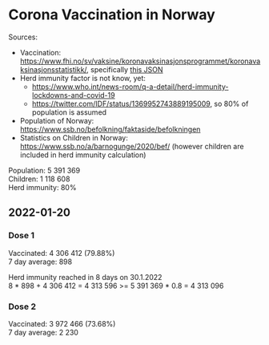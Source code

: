 # Corona Vaccination in Norway

Sources:

- Vaccination: <https://www.fhi.no/sv/vaksine/koronavaksinasjonsprogrammet/koronavaksinasjonsstatistikk/>, specifically [this JSON](https://www.fhi.no/api/chartdata/api/99119)
- Herd immunity factor is not know, yet:
  - <https://www.who.int/news-room/q-a-detail/herd-immunity-lockdowns-and-covid-19>
  - <https://twitter.com/IDF/status/1369952743889195009>, so 80% of population is assumed
- Population of Norway: <https://www.ssb.no/befolkning/faktaside/befolkningen>
- Statistics on Children in Norway: https://www.ssb.no/a/barnogunge/2020/bef/ (however children are included in herd immunity calculation)

Population: 5 391 369  
Children: 1 118 608  
Herd immunity: 80%  

## 2022-01-20

### Dose 1

Vaccinated: 4 306 412 (79.88%)  
7 day average: 898

Herd immunity reached in 8 days on 30.1.2022  
8 * 898 + 4 306 412 = 4 313 596 >= 5 391 369 * 0.8 = 4 313 096

### Dose 2

Vaccinated: 3 972 466 (73.68%)  
7 day average: 2 230

